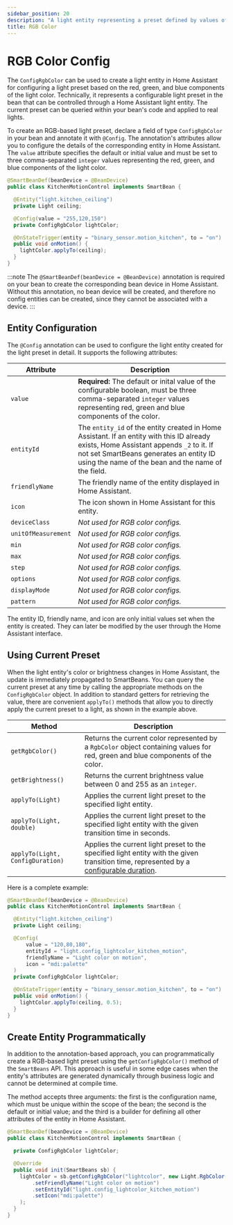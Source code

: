 ```yaml
---
sidebar_position: 20
description: "A light entity representing a preset defined by values of red, green and blue."
title: RGB Color
---
```


# RGB Color Config

The `ConfigRgbColor` can be used to create a light entity in Home Assistant for configuring a light preset based on the 
red, green, and blue components of the light color. Technically, it represents a configurable light preset in the bean 
that can be controlled through a Home Assistant light entity. The current preset can be queried within your bean's code 
and applied to real lights. 

To create an RGB-based light preset, declare a field of type `ConfigRgbColor` in your bean and annotate it with 
`@Config`. The annotation's attributes allow you to configure the details of the corresponding entity in Home Assistant. 
The `value` attribute specifies the default or initial value and must be set to three comma-separated `integer` values
representing the red, green, and blue components of the light color.
 
````java
@SmartBeanDef(beanDevice = @BeanDevice)
public class KitchenMotionControl implements SmartBean {

  @Entity("light.kitchen_ceiling")
  private Light ceiling;

  @Config(value = "255,120,150")
  private ConfigRgbColor lightColor;

  @OnStateTrigger(entity = "binary_sensor.motion_kitchen", to = "on")
  public void onMotion() {
    lightColor.applyTo(ceiling);
  }
}
````

:::note
The `@SmartBeanDef(beanDevice = @BeanDevice)` annotation is required on your bean to create the corresponding bean device 
in Home Assistant. Without this annotation, no bean device will be created, and therefore no config entities can be 
created, since they cannot be associated with a device.
:::

## Entity Configuration

The `@Config` annotation can be used to configure the light entity created for the light preset in detail. It
supports the following attributes:

| Attribute           | Description                                                                                                                                                                                                                              |
|---------------------|------------------------------------------------------------------------------------------------------------------------------------------------------------------------------------------------------------------------------------------|
| `value`             | **Required:** The default or inital value of the configurable boolean, must be three comma-separated `integer` values representing red, green and blue components of the color.                                                          |
| `entityId`          | The `entity_id` of the entity created in Home Assistant. If an entity with this ID already exists, Home Assistant appends `_2` to it. If not set SmartBeans generates an entity ID using the name of the bean and the name of the field. |
| `friendlyName`      | The friendly name of the entity displayed in Home Assistant.                                                                                                                                                                             |
| `icon`              | The icon shown in Home Assistant for this entity.                                                                                                                                                                                        |
| `deviceClass`       | _Not used for RGB color configs._                                                                                                                                                                                                        |
| `unitOfMeasurement` | _Not used for RGB color configs._                                                                                                                                                                                                        |
| `min`               | _Not used for RGB color configs._                                                                                                                                                                                                        |
| `max`               | _Not used for RGB color configs._                                                                                                                                                                                                        |
| `step`              | _Not used for RGB color configs._                                                                                                                                                                                                        |
| `options`           | _Not used for RGB color configs._                                                                                                                                                                                                        |
| `displayMode`       | _Not used for RGB color configs._                                                                                                                                                                                                        |
| `pattern`           | _Not used for RGB color configs._                                                                                                                                                                                                        |

The entity ID, friendly name, and icon are only initial values set when the entity is created. They can later be 
modified by the user through the Home Assistant interface.

## Using Current Preset

When the light entity's color or brightness changes in Home Assistant, the update is immediately propagated to SmartBeans. 
You can query the current preset at any time by calling the appropriate methods on the `ConfigRgbColor` object. In 
addition to standard getters for retrieving the value, there are convenient `applyTo()` methods that allow you to directly
apply the current preset to a light, as shown in the example above.

| Method                           | Description                                                                                                                                          |
|----------------------------------|------------------------------------------------------------------------------------------------------------------------------------------------------|
| `getRgbColor()`                  | Returns the current color represented by a `RgbColor` object containing values for red, green and blue components of the color.                      |
| `getBrightness()`                | Returns the current brightness value between 0 and 255 as an `integer`.                                                                              |
| `applyTo(Light)`                 | Applies the current light preset to the specified light entity.                                                                                      |
| `applyTo(Light, double)`         | Applies the current light preset to the specified light entity with the given transition time in seconds.                                            |
| `applyTo(Light, ConfigDuration)` | Applies the current light preset to the specified light entity with the given transition time, represented by a [configurable duration](./duration). |

Here is a complete example:

````java
@SmartBeanDef(beanDevice = @BeanDevice)
public class KitchenMotionControl implements SmartBean {

  @Entity("light.kitchen_ceiling")
  private Light ceiling;

  @Config(
      value = "120,80,180",
      entityId = "light.config_lightcolor_kitchen_motion",
      friendlyName = "Light color on motion",
      icon = "mdi:palette"
  )
  private ConfigRgbColor lightColor;

  @OnStateTrigger(entity = "binary_sensor.motion_kitchen", to = "on")
  public void onMotion() {
    lightColor.applyTo(ceiling, 0.5);
  }
}
````

## Create Entity Programmatically

In addition to the annotation-based approach, you can programmatically create a RGB-based light preset 
using the `getConfigRgbColor()` method of the `SmartBeans` API. This approach is useful in some edge cases when the
entity's attributes are generated dynamically through business logic and cannot be determined at compile time. 

The method accepts three arguments: the first is the configuration name, which must be unique within the scope of the
bean; the second is the default or initial value; and the third is a builder for defining all other attributes of the 
entity in Home Assistant.

````java
@SmartBeanDef(beanDevice = @BeanDevice)
public class KitchenMotionControl implements SmartBean {

  private ConfigRgbColor lightColor;

  @Override
  public void init(SmartBeans sb) {
    lightColor = sb.getConfigRgbColor("lightcolor", new Light.RgbColor(140, 200, 40), def -> def
        .setFriendlyName("Light color on motion")
        .setEntityId("light.config_lightcolor_kitchen_motion")
        .setIcon("mdi:palette")
    );
  }
}
````
